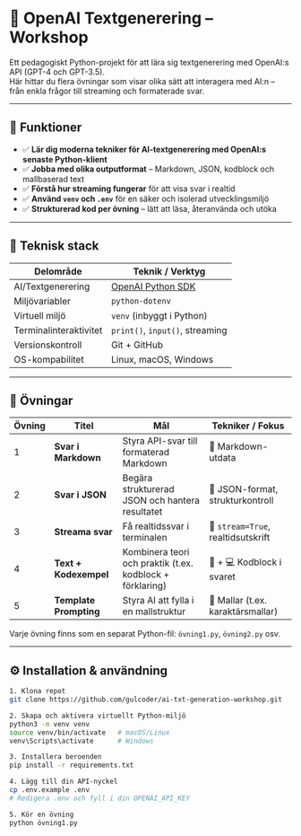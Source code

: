 # 🤖 OpenAI Textgenerering – Workshop

Ett pedagogiskt Python-projekt för att lära sig textgenerering med OpenAI:s API (GPT-4 och GPT-3.5).  
Här hittar du flera övningar som visar olika sätt att interagera med AI:n – från enkla frågor till streaming och formaterade svar.

---

## 🚀 Funktioner

- ✅ **Lär dig moderna tekniker för AI-textgenerering med OpenAI:s senaste Python-klient**
- ✅ **Jobba med olika outputformat** – Markdown, JSON, kodblock och mallbaserad text
- ✅ **Förstå hur streaming fungerar** för att visa svar i realtid
- ✅ **Använd `venv` och `.env`** för en säker och isolerad utvecklingsmiljö
- ✅ **Strukturerad kod per övning** – lätt att läsa, återanvända och utöka

---

## 🧰 Teknisk stack

| Delområde           | Teknik / Verktyg                                            |
|---------------------|-------------------------------------------------------------|
| AI/Textgenerering   | [OpenAI Python SDK](https://github.com/openai/openai-python) |
| Miljövariabler      | `python-dotenv`                                             |
| Virtuell miljö      | `venv` (inbyggt i Python)                                   |
| Terminalinteraktivitet | `print()`, `input()`, streaming                           |
| Versionskontroll    | Git + GitHub                                                |
| OS-kompabilitet     | Linux, macOS, Windows                                       |

---

## 🧪 Övningar

| Övning | Titel                  | Mål                                                       | Tekniker / Fokus                   |
| ------ | ---------------------- | --------------------------------------------------------- | ---------------------------------- |
| 1      | **Svar i Markdown**    | Styra API-svar till formaterad Markdown                   | 📄 Markdown-utdata                 |
| 2      | **Svar i JSON**        | Begära strukturerad JSON och hantera resultatet           | 🧱 JSON-format, strukturkontroll   |
| 3      | **Streama svar**       | Få realtidssvar i terminalen                              | 🔁 `stream=True`, realtidsutskrift |
| 4      | **Text + Kodexempel**  | Kombinera teori och praktik (t.ex. kodblock + förklaring) | 🧠 + 💻 Kodblock i svaret          |
| 5      | **Template Prompting** | Styra AI att fylla i en mallstruktur                      | 📝 Mallar (t.ex. karaktärsmallar)  |


Varje övning finns som en separat Python-fil: `övning1.py`, `övning2.py` osv.

---

## ⚙️ Installation & användning

```bash
1. Klona repot
git clone https://github.com/gulcoder/ai-txt-generation-workshop.git

2. Skapa och aktivera virtuellt Python-miljö
python3 -m venv venv
source venv/bin/activate   # macOS/Linux
venv\Scripts\activate      # Windows

3. Installera beroenden
pip install -r requirements.txt

4. Lägg till din API-nyckel
cp .env.example .env
# Redigera .env och fyll i din OPENAI_API_KEY

5. Kör en övning
python övning1.py
```



